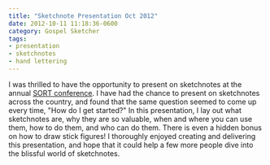 ```yaml
---
title: "Sketchnote Presentation Oct 2012"
date: 2012-10-11 11:18:36-0600
category: Gospel Sketcher
tags:
- presentation
- sketchnotes
- hand lettering
---
```


I was thrilled to have the opportunity to present on sketchnotes at the annual <a href="https://bennorris.com/2012/10/11/sort" title="SORT 2012">SORT conference</a>. I have had the chance to present on sketchnotes across the country, and found that the same question seemed to come up every time, "How do I get started?" In this presentation, I lay out what sketchnotes are, why they are so valuable, when and where you can use them, how to do them, and who can do them. There is even a hidden bonus on how to draw stick figures! I thoroughly enjoyed creating and delivering this presentation, and hope that it could help a few more people dive into the blissful world of sketchnotes.
